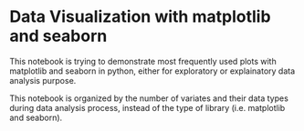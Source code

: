 # Data Visualization with matplotlib and seaborn
This notebook is trying to demonstrate most frequently used plots with matplotlib and seaborn in python, either for exploratory or explainatory data analysis purpose.

This notebook is organized by the number of variates and their data types during data analysis process, instead of the type of library (i.e. matplotlib and seaborn).